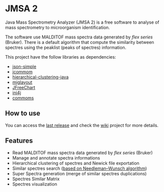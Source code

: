 # JMSA 2

Java Mass Spectrometry Analyzer (JMSA 2) is a free software to analyse of mass spectrometry to microorganism identification.

The software use MALDITOF mass spectra data generated by *flex series* (Bruker). There is a default algorithm that compute the similarity between spectres using the peaklist (peaks of spectres) information. 

This project have the follow libraries as dependencies:

- [json-simple](https://code.google.com/archive/p/json-simple/)
- [jcommom](https://github.com/jfree/jcommon)
- [hierarchical-clustering-java](https://github.com/lbehnke/hierarchical-clustering-java)
- [miglayout](http://www.miglayout.com/)
- [JFreeChart](http://www.jfree.org/jfreechart/)
- [ini4j](https://sourceforge.net/projects/ini4j/)
- [commoms](https://commons.apache.org/)

## How to use

You can access the [last release](https://github.com/BrunoMeyer/jmsa/releases) and check the [wiki](https://github.com/BrunoMeyer/jmsa/wiki) project for more details.

## Features
- Read MALDITOF mass spectra data generated by *flex series* (Bruker)
- Manage and annotate spectra informations
- Hierarchical clustering of spectres and Newick file exportation
- Similar spectres search ([based on Needleman–Wunsch algorithm](https://github.com/BrunoMeyer/jmsa/blob/f810b50e8056f62c669e73a1d54a737fd89cdba7/src/br/ufpr/bioinfo/jmsa/analyser/CPeaklistAnalyser.java#L150))
- Super Spectra generation (merge of similar spectres duplications)
- Spectres Similar Matrix
- Spectres visualization
